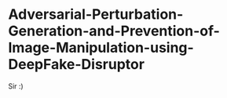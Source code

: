 # Adversarial-Perturbation-Generation-and-Prevention-of-Image-Manipulation-using-DeepFake-Disruptor

Sir :)
